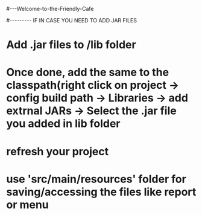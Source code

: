 #---Welcome-to-the-Friendly-Cafe




#--------- IF IN CASE YOU NEED TO ADD JAR FILES
# Add .jar files to /lib folder
# Once done, add the same to the classpath(right click on project -> config build path -> Libraries -> add extrnal JARs -> Select the .jar file you added in lib folder 
# refresh your project


# use 'src/main/resources' folder for saving/accessing the files like report or menu 

